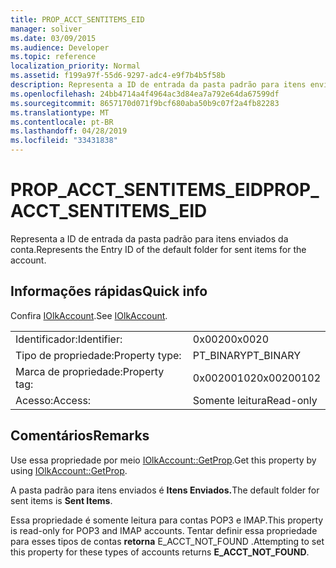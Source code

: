 ```yaml
---
title: PROP_ACCT_SENTITEMS_EID
manager: soliver
ms.date: 03/09/2015
ms.audience: Developer
ms.topic: reference
localization_priority: Normal
ms.assetid: f199a97f-55d6-9297-adc4-e9f7b4b5f58b
description: Representa a ID de entrada da pasta padrão para itens enviados da conta.
ms.openlocfilehash: 24bb4714a4f4964ac3d84ea7a792e64da67599df
ms.sourcegitcommit: 8657170d071f9bcf680aba50b9c07f2a4fb82283
ms.translationtype: MT
ms.contentlocale: pt-BR
ms.lasthandoff: 04/28/2019
ms.locfileid: "33431838"
---
```

# <a name="prop_acct_sentitems_eid"></a><span data-ttu-id="877b4-103">PROP_ACCT_SENTITEMS_EID</span><span class="sxs-lookup"><span data-stu-id="877b4-103">PROP_ACCT_SENTITEMS_EID</span></span>

<span data-ttu-id="877b4-104">Representa a ID de entrada da pasta padrão para itens enviados da conta.</span><span class="sxs-lookup"><span data-stu-id="877b4-104">Represents the Entry ID of the default folder for sent items for the account.</span></span> 
  
## <a name="quick-info"></a><span data-ttu-id="877b4-105">Informações rápidas</span><span class="sxs-lookup"><span data-stu-id="877b4-105">Quick info</span></span>

<span data-ttu-id="877b4-106">Confira [IOlkAccount](iolkaccount.md).</span><span class="sxs-lookup"><span data-stu-id="877b4-106">See [IOlkAccount](iolkaccount.md).</span></span>
  
|||
|:-----|:-----|
|<span data-ttu-id="877b4-107">Identificador:</span><span class="sxs-lookup"><span data-stu-id="877b4-107">Identifier:</span></span>  <br/> |<span data-ttu-id="877b4-108">0x0020</span><span class="sxs-lookup"><span data-stu-id="877b4-108">0x0020</span></span>  <br/> |
|<span data-ttu-id="877b4-109">Tipo de propriedade:</span><span class="sxs-lookup"><span data-stu-id="877b4-109">Property type:</span></span>  <br/> |<span data-ttu-id="877b4-110">PT_BINARY</span><span class="sxs-lookup"><span data-stu-id="877b4-110">PT_BINARY</span></span>  <br/> |
|<span data-ttu-id="877b4-111">Marca de propriedade:</span><span class="sxs-lookup"><span data-stu-id="877b4-111">Property tag:</span></span>  <br/> |<span data-ttu-id="877b4-112">0x00200102</span><span class="sxs-lookup"><span data-stu-id="877b4-112">0x00200102</span></span>  <br/> |
|<span data-ttu-id="877b4-113">Acesso:</span><span class="sxs-lookup"><span data-stu-id="877b4-113">Access:</span></span>  <br/> |<span data-ttu-id="877b4-114">Somente leitura</span><span class="sxs-lookup"><span data-stu-id="877b4-114">Read-only</span></span>  <br/> |
   
## <a name="remarks"></a><span data-ttu-id="877b4-115">Comentários</span><span class="sxs-lookup"><span data-stu-id="877b4-115">Remarks</span></span>

<span data-ttu-id="877b4-116">Use essa propriedade por meio [IOlkAccount::GetProp](iolkaccount-getprop.md).</span><span class="sxs-lookup"><span data-stu-id="877b4-116">Get this property by using [IOlkAccount::GetProp](iolkaccount-getprop.md).</span></span>
  
<span data-ttu-id="877b4-117">A pasta padrão para itens enviados é **Itens Enviados.**</span><span class="sxs-lookup"><span data-stu-id="877b4-117">The default folder for sent items is **Sent Items**.</span></span>
  
<span data-ttu-id="877b4-118">Essa propriedade é somente leitura para contas POP3 e IMAP.</span><span class="sxs-lookup"><span data-stu-id="877b4-118">This property is read-only for POP3 and IMAP accounts.</span></span> <span data-ttu-id="877b4-119">Tentar definir essa propriedade para esses tipos de contas **retorna** E_ACCT_NOT_FOUND .</span><span class="sxs-lookup"><span data-stu-id="877b4-119">Attempting to set this property for these types of accounts returns **E_ACCT_NOT_FOUND**.</span></span> 
  

